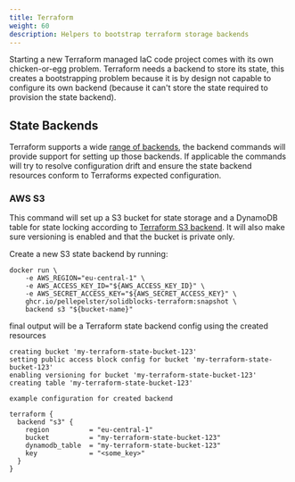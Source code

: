 ```yaml
---
title: Terraform
weight: 60
description: Helpers to bootstrap terraform storage backends
---
```


Starting a new Terraform managed IaC code project comes with its own chicken-or-egg problem. Terraform needs a backend to store its state, this creates a bootstrapping problem because it is by design not capable to configure its own backend (because it can't store the state required to provision the state backend).

## State Backends

Terraform supports a wide [range of backends](https://developer.hashicorp.com/terraform/language/settings/backends/configuration#available-backends), the backend commands will provide support for setting up those backends.
If applicable the commands will try to resolve configuration drift and ensure the state backend resources conform to Terraforms expected configuration.

### AWS S3

This command will set up a S3 bucket for state storage and a DynamoDB table for state locking according to [Terraform S3 backend](https://developer.hashicorp.com/terraform/language/settings/backends/s3). It will also make sure versioning is enabled and that the bucket is private only. 


Create a new S3 state backend by running:

```shell
docker run \
    -e AWS_REGION="eu-central-1" \
    -e AWS_ACCESS_KEY_ID="${AWS_ACCESS_KEY_ID}" \
    -e AWS_SECRET_ACCESS_KEY="${AWS_SECRET_ACCESS_KEY}" \
    ghcr.io/pellepelster/solidblocks-terraform:snapshot \
    backend s3 "${bucket-name}"
```

final output will be a Terraform state backend config using the created resources

```shell
creating bucket 'my-terraform-state-bucket-123'
setting public access block config for bucket 'my-terraform-state-bucket-123'
enabling versioning for bucket 'my-terraform-state-bucket-123'
creating table 'my-terraform-state-bucket-123'

example configuration for created backend

terraform {
  backend "s3" {
    region          = "eu-central-1"
    bucket          = "my-terraform-state-bucket-123"
    dynamodb_table  = "my-terraform-state-bucket-123"
    key             = "<some_key>"
  }
}
```

